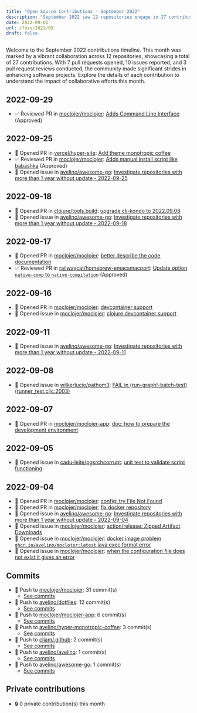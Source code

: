 ```yaml
---
title: "Open Source Contributions - September 2022"
description: "September 2022 saw 12 repositories engage in 27 contributions, including 7 pull requests and 10 issues, enhancing project collaboration and code quality."
date: 2022-09-01
url: /foss/2022/09
draft: false
---
```


Welcome to the September 2022 contributions timeline. This month was marked by a vibrant collaboration across 12 repositories, showcasing a total of 27 contributions. With 7 pull requests opened, 10 issues reported, and 3 pull request reviews conducted, the community made significant strides in enhancing software projects. Explore the details of each contribution to understand the impact of collaborative efforts this month.

## 2022-09-29

- ✅ Reviewed PR in [moclojer/moclojer](https://github.com/moclojer/moclojer): [Adds Command Line Interface](https://github.com/moclojer/moclojer/pull/65#pullrequestreview-1125887351) (Approved)

## 2022-09-25

- 🔀 Opened PR in [vercel/hyper-site](https://github.com/vercel/hyper-site): [Add theme monotropic coffee](https://github.com/vercel/hyper-site/pull/281)
- ✅ Reviewed PR in [moclojer/moclojer](https://github.com/moclojer/moclojer): [Adds manual install script like babashka](https://github.com/moclojer/moclojer/pull/61#pullrequestreview-1119411212) (Approved)
- 🐛 Opened issue in [avelino/awesome-go](https://github.com/avelino/awesome-go): [Investigate repositories with more than 1 year without update - 2022-09-25](https://github.com/avelino/awesome-go/issues/4456)

## 2022-09-18

- 🔀 Opened PR in [clojure/tools.build](https://github.com/clojure/tools.build): [upgrade clj-kondo to 2022.09.08](https://github.com/clojure/tools.build/pull/1)
- 🐛 Opened issue in [avelino/awesome-go](https://github.com/avelino/awesome-go): [Investigate repositories with more than 1 year without update - 2022-09-18](https://github.com/avelino/awesome-go/issues/4441)

## 2022-09-17

- 🔀 Opened PR in [moclojer/moclojer](https://github.com/moclojer/moclojer): [better describe the code documentation](https://github.com/moclojer/moclojer/pull/60)
- ✅ Reviewed PR in [railwaycat/homebrew-emacsmacport](https://github.com/railwaycat/homebrew-emacsmacport): [Update option `native-comp` to `native-compilation`](https://github.com/railwaycat/homebrew-emacsmacport/pull/306#pullrequestreview-1111448516) (Approved)

## 2022-09-16

- 🔀 Opened PR in [moclojer/moclojer](https://github.com/moclojer/moclojer): [devcontainer support](https://github.com/moclojer/moclojer/pull/59)
- 🐛 Opened issue in [moclojer/moclojer](https://github.com/moclojer/moclojer): [clojure devcontainer support](https://github.com/moclojer/moclojer/issues/58)

## 2022-09-11

- 🐛 Opened issue in [avelino/awesome-go](https://github.com/avelino/awesome-go): [Investigate repositories with more than 1 year without update - 2022-09-11](https://github.com/avelino/awesome-go/issues/4424)

## 2022-09-08

- 🐛 Opened issue in [wilkerlucio/pathom3](https://github.com/wilkerlucio/pathom3): [FAIL in (run-graph!-batch-test) (runner_test.cljc:2003)](https://github.com/wilkerlucio/pathom3/issues/155)

## 2022-09-07

- 🔀 Opened PR in [moclojer/moclojer-app](https://github.com/moclojer/moclojer-app): [doc: how to prepare the development environment](https://github.com/moclojer/moclojer-app/pull/1)

## 2022-09-05

- 🐛 Opened issue in [cadu-leite/pgsrchcorrupt](https://github.com/cadu-leite/pgsrchcorrupt): [unit test to validate script functioning](https://github.com/cadu-leite/pgsrchcorrupt/issues/4)

## 2022-09-04

- 🔀 Opened PR in [moclojer/moclojer](https://github.com/moclojer/moclojer): [config: try File Not Found](https://github.com/moclojer/moclojer/pull/56)
- 🔀 Opened PR in [moclojer/moclojer](https://github.com/moclojer/moclojer): [fix docker repository](https://github.com/moclojer/moclojer/pull/55)
- 🐛 Opened issue in [avelino/awesome-go](https://github.com/avelino/awesome-go): [Investigate repositories with more than 1 year without update - 2022-09-04](https://github.com/avelino/awesome-go/issues/4414)
- 🐛 Opened issue in [moclojer/moclojer](https://github.com/moclojer/moclojer): [action/release: Zipped Artifact Downloads](https://github.com/moclojer/moclojer/issues/57)
- 🐛 Opened issue in [moclojer/moclojer](https://github.com/moclojer/moclojer): [docker image problem `ghcr.io/avelino/moclojer:latest` java exec format error](https://github.com/moclojer/moclojer/issues/54)
- 🐛 Opened issue in [moclojer/moclojer](https://github.com/moclojer/moclojer): [when the configuration file does not exist it gives an error](https://github.com/moclojer/moclojer/issues/53)

## Commits

- 🔨 Push to [moclojer/moclojer](https://github.com/moclojer/moclojer): 31 commit(s)
  - [See commits](https://github.com/moclojer/moclojer/commits?author=avelino&since=2022-09-01T00:00:00Z&until=2022-09-30T23:59:59Z)
- 🔨 Push to [avelino/dotfiles](https://github.com/avelino/dotfiles): 12 commit(s)
  - [See commits](https://github.com/avelino/dotfiles/commits?author=avelino&since=2022-09-01T00:00:00Z&until=2022-09-30T23:59:59Z)
- 🔨 Push to [moclojer/moclojer-app](https://github.com/moclojer/moclojer-app): 6 commit(s)
  - [See commits](https://github.com/moclojer/moclojer-app/commits?author=avelino&since=2022-09-01T00:00:00Z&until=2022-09-30T23:59:59Z)
- 🔨 Push to [avelino/hyper-monotropic-coffee](https://github.com/avelino/hyper-monotropic-coffee): 3 commit(s)
  - [See commits](https://github.com/avelino/hyper-monotropic-coffee/commits?author=avelino&since=2022-09-01T00:00:00Z&until=2022-09-30T23:59:59Z)
- 🔨 Push to [cljam/.github](https://github.com/cljam/.github): 2 commit(s)
  - [See commits](https://github.com/cljam/.github/commits?author=avelino&since=2022-09-01T00:00:00Z&until=2022-09-30T23:59:59Z)
- 🔨 Push to [avelino/avelino](https://github.com/avelino/avelino): 1 commit(s)
  - [See commits](https://github.com/avelino/avelino/commits?author=avelino&since=2022-09-01T00:00:00Z&until=2022-09-30T23:59:59Z)
- 🔨 Push to [avelino/awesome-go](https://github.com/avelino/awesome-go): 1 commit(s)
  - [See commits](https://github.com/avelino/awesome-go/commits?author=avelino&since=2022-09-01T00:00:00Z&until=2022-09-30T23:59:59Z)

## Private contributions

- 🔒 0 private contribution(s) this month

